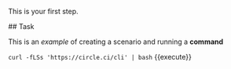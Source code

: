 This is your first step.

## Task

This is an _example_ of creating a scenario and running a **command**

`curl -fLSs 'https://circle.ci/cli' | bash`  {{execute}}


